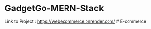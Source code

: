 # GadgetGo-MERN-Stack
Link to Project : https://webecommerce.onrender.com/
#   E - c o m m e r c e  
 